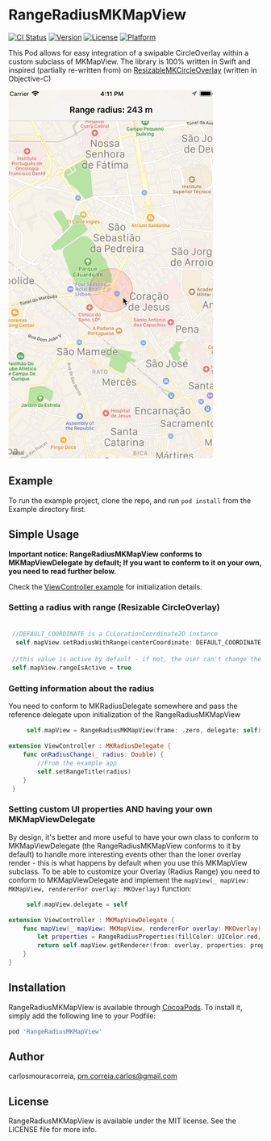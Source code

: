 # RangeRadiusMKMapView

[![CI Status](http://img.shields.io/travis/carlosmouracorreia/RangeRadiusMKMapView.svg?style=flat)](https://travis-ci.org/carlosmouracorreia/RangeRadiusMKMapView)
[![Version](https://img.shields.io/cocoapods/v/RangeRadiusMKMapView.svg?style=flat)](http://cocoapods.org/pods/RangeRadiusMKMapView)
[![License](https://img.shields.io/cocoapods/l/RangeRadiusMKMapView.svg?style=flat)](http://cocoapods.org/pods/RangeRadiusMKMapView)
[![Platform](https://img.shields.io/cocoapods/p/RangeRadiusMKMapView.svg?style=flat)](http://cocoapods.org/pods/RangeRadiusMKMapView)


This Pod allows for easy integration of a swipable CircleOverlay within a custom subclass of MKMapView.
The library is 100% written in Swift and inspired (partially re-written from) on [ResizableMKCircleOverlay](https://github.com/OrbJapan/ResizableMKCircleOverlay) (written in Objective-C)

![alt text](usage.gif)

## Example

To run the example project, clone the repo, and run `pod install` from the Example directory first.

## Simple Usage

**Important notice: RangeRadiusMKMapView conforms to MKMapViewDelegate by default; If you want to conform to it on your own, you need to read further below.**

Check the [ViewController example](Example/RangeRadiusMKMapView/ViewController.swift) for initialization details.

### Setting a radius with range (Resizable CircleOverlay)

```Swift

 //DEFAULT_COORDINATE is a CLLocationCoordinate2D instance
  self.mapView.setRadiusWithRange(centerCoordinate: DEFAULT_COORDINATE, startRadius: 200, minRadius: 100, maxRadius: 4000)
 
 //this value is active by default - if not, the user can't change the radius
 self.mapView.rangeIsActive = true
```

### Getting information about the radius

You need to conform to MKRadiusDelegate somewhere and pass the reference delegate upon initialization of the RangeRadiusMKMapView

```Swift 
	 self.mapView = RangeRadiusMKMapView(frame: .zero, delegate: self)
```

```Swift 
extension ViewController : MKRadiusDelegate {
    func onRadiusChange(_ radius: Double) {
    	//From the example app
       	self.setRangeTitle(radius)
   	}
 }

```


### Setting custom UI properties AND having your own MKMapViewDelegate

By design, it's better and more useful to have your own class to conform to MKMapViewDelegate (the RangeRadiusMKMapView conforms to it by default) to handle more interesting events other than the loner overlay render - this is what happens by default when you use this MKMapView subclass. To be able to customize your Overlay (Radius Range) you need to conform to MKMapViewDelegate and implement the `mapView(_ mapView: MKMapView, rendererFor overlay: MKOverlay)` function:


```Swift 
	 self.mapView.delegate = self
```

```Swift 
extension ViewController : MKMapViewDelegate {
    func mapView(_ mapView: MKMapView, rendererFor overlay: MKOverlay) -> MKOverlayRenderer {
       	let properties = RangeRadiusProperties(fillColor: UIColor.red, alpha: 0.5, border: 50, borderColor: UIColor.black)
       	return self.mapView.getRenderer(from: overlay, properties: properties)
   	}
}
```



## Installation

RangeRadiusMKMapView is available through [CocoaPods](http://cocoapods.org). To install
it, simply add the following line to your Podfile:

```ruby
pod 'RangeRadiusMKMapView'
```

## Author

carlosmouracorreia, pm.correia.carlos@gmail.com

## License

RangeRadiusMKMapView is available under the MIT license. See the LICENSE file for more info.
